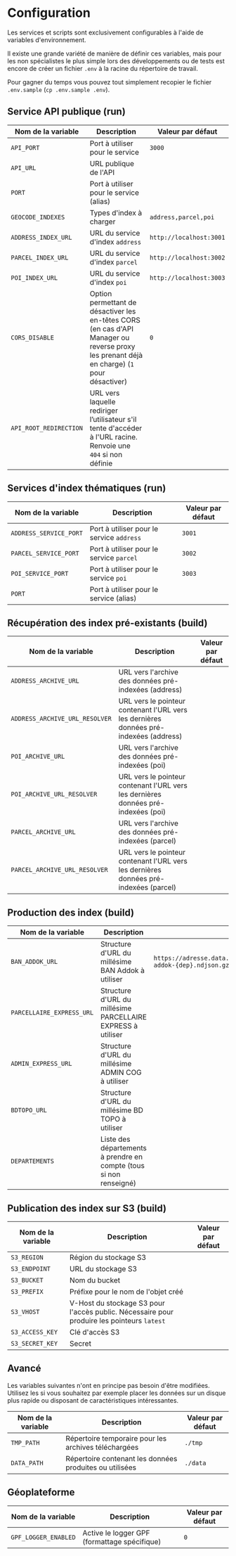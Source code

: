 # Configuration

Les services et scripts sont exclusivement configurables à l'aide de variables d'environnement.

Il existe une grande variété de manière de définir ces variables, mais pour les non spécialistes le plus simple lors des développements ou de tests est encore de créer un fichier `.env` à la racine du répertoire de travail.

Pour gagner du temps vous pouvez tout simplement recopier le fichier `.env.sample` (`cp .env.sample .env`).

## Service API publique (run)

| Nom de la variable | Description | Valeur par défaut |
| --- | --- | --- |
| `API_PORT` | Port à utiliser pour le service | `3000` |
| `API_URL` | URL publique de l'API | |
| `PORT` | Port à utiliser pour le service (alias) | |
| `GEOCODE_INDEXES` | Types d'index à charger | `address,parcel,poi` |
| `ADDRESS_INDEX_URL` | URL du service d'index `address` | `http://localhost:3001` |
| `PARCEL_INDEX_URL` | URL du service d'index `parcel` | `http://localhost:3002` |
| `POI_INDEX_URL` | URL du service d'index `poi` | `http://localhost:3003` |
| `CORS_DISABLE` | Option permettant de désactiver les en-têtes CORS (en cas d'API Manager ou reverse proxy les prenant déjà en charge) (`1` pour désactiver) | `0` |
| `API_ROOT_REDIRECTION` | URL vers laquelle rediriger l’utilisateur s'il tente d'accéder à l'URL racine. Renvoie une `404` si non définie | |

## Services d'index thématiques (run)

| Nom de la variable | Description | Valeur par défaut |
| --- | --- | --- |
| `ADDRESS_SERVICE_PORT` | Port à utiliser pour le service `address` | `3001` |
| `PARCEL_SERVICE_PORT` | Port à utiliser pour le service `parcel` | `3002` |
| `POI_SERVICE_PORT` | Port à utiliser pour le service `poi` | `3003` |
| `PORT` | Port à utiliser pour le service (alias) | |

## Récupération des index pré-existants (build)

| Nom de la variable | Description | Valeur par défaut |
| --- | --- | --- |
| `ADDRESS_ARCHIVE_URL` | URL vers l'archive des données pré-indexées (address) | |
| `ADDRESS_ARCHIVE_URL_RESOLVER` | URL vers le pointeur contenant l'URL vers les dernières données pré-indexées (address) | |
| `POI_ARCHIVE_URL` | URL vers l'archive des données pré-indexées (poi) | |
| `POI_ARCHIVE_URL_RESOLVER` | URL vers le pointeur contenant l'URL vers les dernières données pré-indexées (poi) | |
| `PARCEL_ARCHIVE_URL` | URL vers l'archive des données pré-indexées (parcel) | |
| `PARCEL_ARCHIVE_URL_RESOLVER` | URL vers le pointeur contenant l'URL vers les dernières données pré-indexées (parcel) | |

## Production des index (build)

| Nom de la variable | Description | Valeur par défaut |
| --- | --- | --- |
| `BAN_ADDOK_URL` | Structure d'URL du millésime BAN Addok à utiliser | `https://adresse.data.gouv.fr/data/ban/adresses/latest/addok/adresses-addok-{dep}.ndjson.gz` |
| `PARCELLAIRE_EXPRESS_URL` | Structure d'URL du millésime PARCELLAIRE EXPRESS à utiliser | |
| `ADMIN_EXPRESS_URL` | Structure d'URL du millésime ADMIN COG à utiliser | |
| `BDTOPO_URL` | Structure d'URL du millésime BD TOPO à utiliser | |
| `DEPARTEMENTS` | Liste des départements à prendre en compte (tous si non renseigné) | |

## Publication des index sur S3 (build)

| Nom de la variable | Description | Valeur par défaut |
| --- | --- | --- |
| `S3_REGION` | Région du stockage S3 | |
| `S3_ENDPOINT` | URL du stockage S3 | |
| `S3_BUCKET` | Nom du bucket | |
| `S3_PREFIX` | Préfixe pour le nom de l'objet créé | |
| `S3_VHOST` | V-Host du stockage S3 pour l'accès public. Nécessaire pour produire les pointeurs `latest` | |
| `S3_ACCESS_KEY` | Clé d'accès S3 | |
| `S3_SECRET_KEY` | Secret | |

## Avancé

Les variables suivantes n'ont en principe pas besoin d'être modifiées. Utilisez les si vous souhaitez par exemple placer les données sur un disque plus rapide ou disposant de caractéristiques intéressantes.

| Nom de la variable | Description | Valeur par défaut |
| --- | --- | --- |
| `TMP_PATH` | Répertoire temporaire pour les archives téléchargées | `./tmp` |
| `DATA_PATH` | Répertoire contenant les données produites ou utilisées | `./data` |

## Géoplateforme

| Nom de la variable | Description | Valeur par défaut |
| --- | --- | --- |
| `GPF_LOGGER_ENABLED` | Active le logger GPF (formattage spécifique) | `0` |
